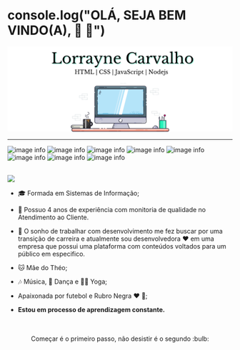 # console.log("OLÁ, SEJA BEM VINDO(A), :wave: :punch:") 

![image info](./images/1.png)


------------------------------------------------------------------------------------------------------------------------------
![image info](https://img.shields.io/badge/HTML5-E34F26?style=for-the-badge&logo=html5&logoColor=white) ![image info](https://img.shields.io/badge/CSS3-1572B6?style=for-the-badge&logo=css3&logoColor=white)  ![image info](https://img.shields.io/badge/JavaScript-F7DF1E?style=for-the-badge&logo=javascript&logoColor=black) ![image info](https://img.shields.io/badge/Node.js-43853D?style=for-the-badge&logo=node.js&logoColor=white) ![image info](https://img.shields.io/badge/MySQL-00000F?style=for-the-badge&logo=mysql&logoColor=white) ![image info](https://img.shields.io/badge/AngularJS-E23237?style=for-the-badge&logo=angularjs&logoColor=white) ![image info](https://img.shields.io/badge/Git-F05032?style=for-the-badge&logo=git&logoColor=white) ![image info](https://img.shields.io/badge/Express.js-404D59?style=for-the-badge&logo=express&logoColor=white) 
<br />
<br />

<img width="400px" align="left" src="https://github-readme-stats.vercel.app/api/top-langs/?username=LorrayneCarvalho&hide=html&layout=compact&theme=buefy" />

<br>

* :mortar_board: Formada em Sistemas de Informação;
* :office: Possuo 4 anos de experiência com monitoria de qualidade no Atendimento ao Cliente. 
* :office: O sonho de trabalhar com desenvolvimento me fez buscar por uma transição de carreira e atualmente sou desenvolvedora :hearts: em uma empresa que possui uma plataforma com conteúdos voltados para um público em especifico.

* :cat: Mãe do Théo;
* :notes: Música, :dancer: Dança e :lotus_position_woman: Yoga; 
* Apaixonada por futebol e Rubro Negra :hearts: :black_heart:;
* **Estou em processo de aprendizagem constante.** <br /><br /><br />



<p align='center'>Começar é o primeiro passo, não desistir é o segundo :bulb:</p>



<!--
**LorrayneCarvalho/LorrayneCarvalho** is a ✨ _special_ ✨ repository because its `README.md` (this file) appears on your GitHub profile.

Here are some ideas to get you started:

- 🔭 I’m currently working on ...
- 🌱 I’m currently learning ...
- 👯 I’m looking to collaborate on ...
- 🤔 I’m looking for help with ...
- 💬 Ask me about ...
- 📫 How to reach me: ...
- 😄 Pronouns: ...
- ⚡ Fun fact: ...
-->

